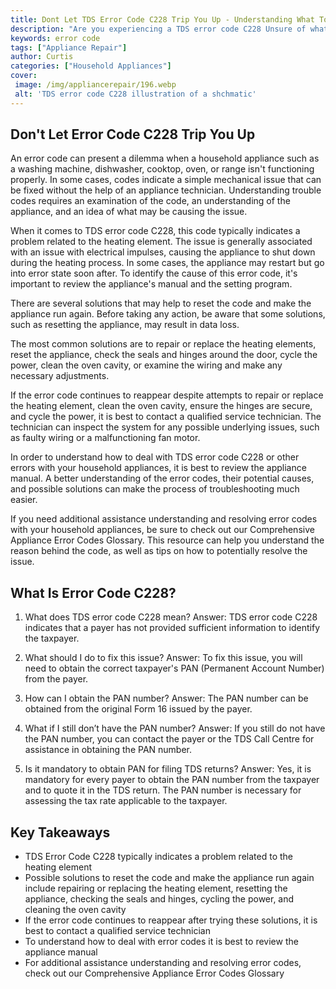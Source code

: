 ```yaml
---
title: Dont Let TDS Error Code C228 Trip You Up - Understanding What To Do
description: "Are you experiencing a TDS error code C228 Unsure of what to do next This blog post will help you understand the error code and provide guidance on how to fix it"
keywords: error code
tags: ["Appliance Repair"]
author: Curtis
categories: ["Household Appliances"]
cover: 
 image: /img/appliancerepair/196.webp
 alt: 'TDS error code C228 illustration of a shchmatic'
---
```

## Don't Let Error Code C228 Trip You Up
An error code can present a dilemma when a household appliance such as a washing machine, dishwasher, cooktop, oven, or range isn't functioning properly. In some cases, codes indicate a simple mechanical issue that can be fixed without the help of an appliance technician. Understanding trouble codes requires an examination of the code, an understanding of the appliance, and an idea of what may be causing the issue.

When it comes to TDS error code C228, this code typically indicates a problem related to the heating element. The issue is generally associated with an issue with electrical impulses, causing the appliance to shut down during the heating process. In some cases, the appliance may restart but go into error state soon after. To identify the cause of this error code, it's important to review the appliance's manual and the setting program.

There are several solutions that may help to reset the code and make the appliance run again. Before taking any action, be aware that some solutions, such as resetting the appliance, may result in data loss.

The most common solutions are to repair or replace the heating elements, reset the appliance, check the seals and hinges around the door, cycle the power, clean the oven cavity, or examine the wiring and make any necessary adjustments.

If the error code continues to reappear despite attempts to repair or replace the heating element, clean the oven cavity, ensure the hinges are secure, and cycle the power, it is best to contact a qualified service technician. The technician can inspect the system for any possible underlying issues, such as faulty wiring or a malfunctioning fan motor.

In order to understand how to deal with TDS error code C228 or other errors with your household appliances, it is best to review the appliance manual. A better understanding of the error codes, their potential causes, and possible solutions can make the process of troubleshooting much easier.

If you need additional assistance understanding and resolving error codes with your household appliances, be sure to check out our Comprehensive Appliance Error Codes Glossary. This resource can help you understand the reason behind the code, as well as tips on how to potentially resolve the issue.

## What Is Error Code C228?

1. What does TDS error code C228 mean? 
Answer: TDS error code C228 indicates that a payer has not provided sufficient information to identify the taxpayer.

2. What should I do to fix this issue? 
Answer: To fix this issue, you will need to obtain the correct taxpayer's PAN (Permanent Account Number) from the payer.

3. How can I obtain the PAN number?
Answer: The PAN number can be obtained from the original Form 16 issued by the payer.

4. What if I still don’t have the PAN number? 
Answer: If you still do not have the PAN number, you can contact the payer or the TDS Call Centre for assistance in obtaining the PAN number.

5. Is it mandatory to obtain PAN for filing TDS returns? 
Answer: Yes, it is mandatory for every payer to obtain the PAN number from the taxpayer and to quote it in the TDS return. The PAN number is necessary for assessing the tax rate applicable to the taxpayer.

## Key Takeaways
- TDS Error Code C228 typically indicates a problem related to the heating element
- Possible solutions to reset the code and make the appliance run again include repairing or replacing the heating element, resetting the appliance, checking the seals and hinges, cycling the power, and cleaning the oven cavity
- If the error code continues to reappear after trying these solutions, it is best to contact a qualified service technician
- To understand how to deal with error codes it is best to review the appliance manual
- For additional assistance understanding and resolving error codes, check out our Comprehensive Appliance Error Codes Glossary
